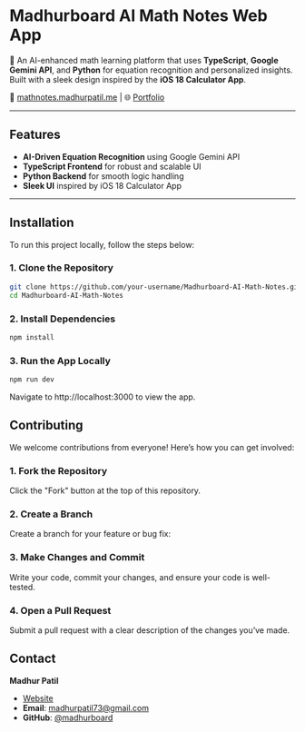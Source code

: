 # Madhurboard AI Math Notes Web App

🚀 An AI-enhanced math learning platform that uses **TypeScript**, **Google Gemini API**, and **Python** for equation recognition and personalized insights. Built with a sleek design inspired by the **iOS 18 Calculator App**.

🔗 [mathnotes.madhurpatil.me](#) | 🌐 [Portfolio](#)

---

## Features

- **AI-Driven Equation Recognition** using Google Gemini API  
- **TypeScript Frontend** for robust and scalable UI  
- **Python Backend** for smooth logic handling  
- **Sleek UI** inspired by iOS 18 Calculator App  

---
## Installation

To run this project locally, follow the steps below:

### 1. Clone the Repository

```bash
git clone https://github.com/your-username/Madhurboard-AI-Math-Notes.git
cd Madhurboard-AI-Math-Notes
```
### 2. Install Dependencies

```bash
npm install
```

### 3. Run the App Locally
```bash
npm run dev
```
Navigate to http://localhost:3000 to view the app.

## Contributing

We welcome contributions from everyone! Here’s how you can get involved:

### 1. Fork the Repository
Click the "Fork" button at the top of this repository.

### 2. Create a Branch
Create a branch for your feature or bug fix:

### 3. Make Changes and Commit
Write your code, commit your changes, and ensure your code is well-tested.

### 4. Open a Pull Request
Submit a pull request with a clear description of the changes you’ve made.




## Contact

**Madhur Patil**  
- [Website](https://madhurpatil.me)  
- **Email**: [madhurpatil73@gmail.com](mailto:madhurpatil73@gmail.com)  
- **GitHub**: [@madhurboard](https://github.com/madhurboard)  
